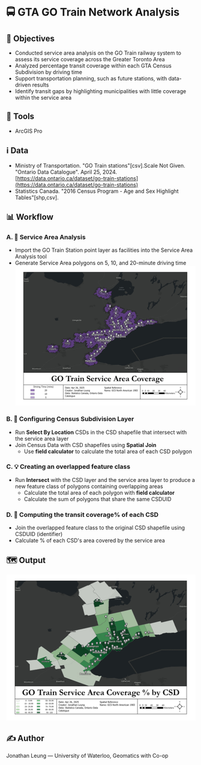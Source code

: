 # 🚍 GTA GO Train Network Analysis


## 📌 Objectives

- Conducted service area analysis on the GO Train railway system to assess its service coverage across the Greater Toronto Area
- Analyzed percentage transit coverage within each GTA Census Subdivision by driving time
- Support transportation planning, such as future stations, with data-driven results
- Identify transit gaps by highlighting municipalities with little coverage within the service area

## 🧰 Tools

- ArcGIS Pro

## ℹ️ Data

- Ministry of Transportation. "GO Train stations"[csv].Scale Not Given. "Ontario Data Catalogue". April 25, 2024. [https://data.ontario.ca/dataset/go-train-stations](https://data.ontario.ca/dataset/go-train-stations)
- Statistics Canada. "2016 Census Program - Age and Sex Highlight Tables"[shp,csv]. 

## 📊 Workflow

### A. 🛜 Service Area Analysis
- Import the GO Train Station point layer as facilities into the Service Area Analysis tool
- Generate Service Area polygons on 5, 10, and 20-minute driving time
![](ServiceArea.jpg)

### B. 🔧 Configuring Census Subdivision Layer
- Run **Select By Location** CSDs in the CSD shapefile that intersect with the service area layer
- Join Census Data with CSD shapefiles using **Spatial Join**
  -  Use **field calculator** to calculate the total area of each CSD polygon

### C. 💡 Creating an overlapped feature class
- Run **Intersect** with the CSD layer and the service area layer to produce a new feature class of polygons containing overlapping areas
  - Calculate the total area of each polygon with **field calculator**
  - Calculate the sum of polygons that share the same CSDUID

### D. 🧮 Computing the transit coverage% of each CSD
- Join the overlapped feature class to the original CSD shapefile using CSDUID (identifier)
- Calculate % of each CSD's area covered by the service area

## 🗺️ Output

![](FinalOutput.jpg)

## ✍️ Author

Jonathan Leung — University of Waterloo, Geomatics with Co-op


